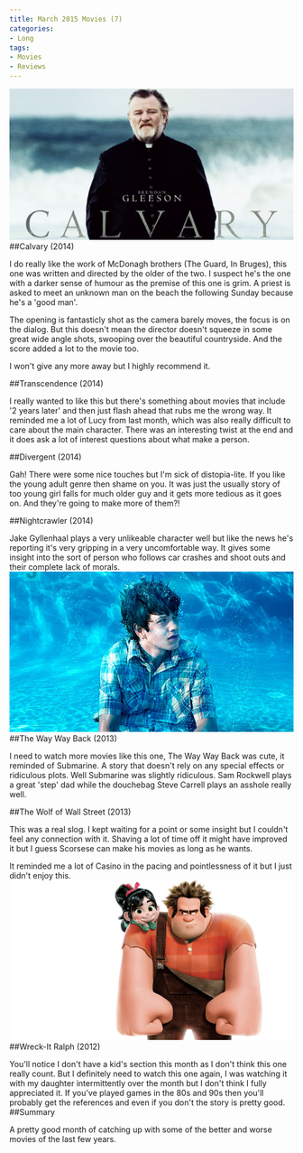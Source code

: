 ```yaml
---
title: March 2015 Movies (7)
categories:
- Long
tags:
- Movies
- Reviews
---
```


![](/images/static_52001c0be4b09bc7c9f838c9_52224ed3e4b0ba9919a3e0e1_551c47e8e4b0d2fede64c279_1427916777356__img.jpg) 
##Calvary (2014)


I do really like the work of McDonagh brothers (The Guard, In Bruges), this one was written and directed by the older of the two. I suspect he's the one with a darker sense of humour as the premise of this one is grim. A priest is asked to meet an unknown man on the beach the following Sunday because he's a 'good man'.

The opening is fantasticly shot as the camera barely moves, the focus is on the dialog. But this doesn't mean the director doesn't squeeze in some great wide angle shots, swooping over the beautiful countryside. And the score added a lot to the movie too.

I won't give any more away but I highly recommend it.

##Transcendence (2014)


I really wanted to like this but there's something about movies that include '2 years later' and then just flash ahead that rubs me the wrong way. It reminded me a lot of Lucy from last month, which was also really difficult to care about the main character. There was an interesting twist at the end and it does ask a lot of interest questions about what make a person.

##Divergent (2014)


Gah! There were some nice touches but I'm sick of distopia-lite. If you like the young adult genre then shame on you. It was just the usually story of too young girl falls for much older guy and it gets more tedious as it goes on. And they're going to make more of them?!

##Nightcrawler (2014)


Jake Gyllenhaal plays a very unlikeable character well but like the news he's reporting it's very gripping in a very uncomfortable way. It gives some insight into the sort of person who follows car crashes and shoot outs and their complete lack of morals. 
![](/images/static_52001c0be4b09bc7c9f838c9_52224ed3e4b0ba9919a3e0e1_551c47d6e4b0d2fede64c1f5_1427916759597__img.jpg) 
##The Way Way Back (2013)


I need to watch more movies like this one, The Way Way Back was cute, it reminded of Submarine. A story that doesn't rely on any special effects or ridiculous plots. Well Submarine was slightly ridiculous. Sam Rockwell plays a great 'step' dad while the douchebag Steve Carrell plays an asshole really well.

##The Wolf of Wall Street (2013)


This was a real slog. I kept waiting for a point or some insight but I couldn't feel any connection with it. Shaving a lot of time off it might have improved it but I guess Scorsese can make his movies as long as he wants.

It reminded me a lot of Casino in the pacing and pointlessness of it but I just didn't enjoy this. 
![](/images/static_52001c0be4b09bc7c9f838c9_52224ed3e4b0ba9919a3e0e1_551c478ce4b0c16e3f9fa9ad_1427916686183__img.jpg) 
##Wreck-It Ralph (2012)
 
You'll notice I don't have a kid's section this month as I don't think this one really count. But I definitely need to watch this one again, I was watching it with my daughter intermittently over the month but I don't think I fully appreciated it. If you've played games in the 80s and 90s then you'll probably get the references and even if you don't the story is pretty good. 
##Summary
 
A pretty good month of catching up with some of the better and worse movies of the last few years.
